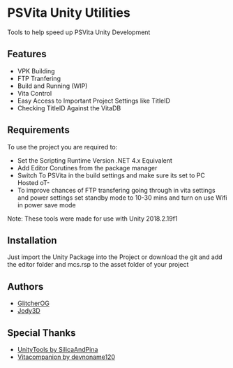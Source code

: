 
# PSVita Unity Utilities


Tools to help speed up PSVita Unity Development


## Features

- VPK Building
- FTP Tranfering
- Build and Running (WIP)
- Vita Control
- Easy Access to Important Project Settings like TitleID
- Checking TitleID Against the VitaDB


## Requirements

To use the project you are required to:
- Set the Scripting Runtime Version .NET 4.x Equivalent
- Add Editor Corutines from the package manager
- Switch To PSVita in the build settings and make sure its set to PC Hosted oT- 
- To improve chances of FTP transfering going through in vita settings and power settings set standby mode to 10-30 mins and turn on use Wifi in power save mode
 
Note: These tools were made for use with Unity 2018.2.19f1
    
## Installation
Just import the Unity Package into the Project or download the git and add the editor folder and mcs.rsp to the asset folder of your project
## Authors
- [GlitcherOG](https://github.com/GlitcherOG)
- [Jody3D](https://github.com/Jordy3D)


## Special Thanks

 - [UnityTools by SilicaAndPina](https://bitbucket.org/SilicaAndPina/unitytools/src/master/)
 - [Vitacompanion by devnoname120](https://github.com/devnoname120/vitacompanion)

